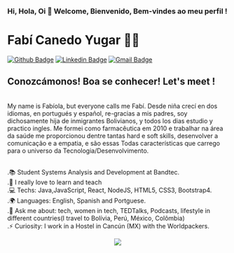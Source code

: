### Hi, Hola, Oi 👋 Welcome, Bienvenido, Bem-vindes ao meu perfil !

<!--
**Fabicaneyu/Fabicaneyu** is a ✨ _special_ ✨ repository because its `README.md` (this file) appears on your GitHub profile.

 [<img src="https://drive.google.com/file/d/1CKzyia3mXXhgLxZCrYIVqU2CjAeEwA34/view?usp=sharing" width=115 > <br> <sub> Fabí Canedo </sub>](https://www.linkedin.com/in/fabicanedo/) 
 
Here are some ideas to get you started:

- 🔭 I’m currently working on ...
- 🌱 I’m currently learning ...
- 👯 I’m looking to collaborate on ...
- 🤔 I’m looking for help with ...
- 💬 Ask me about ...
- 📫 How to reach me: ...
- 😄 Pronouns: ...
- ⚡ Fun fact: ...
-->

# Fabí Canedo Yugar :woman_technologist:

[![Github Badge](https://img.shields.io/badge/-Github-000?style=flat-square&logo=Github&logoColor=white&link=https://github.com/Fabicaneyu)](https://github.com/Fabicaneyu)
[![Linkedin Badge](https://img.shields.io/badge/-LinkedIn-blue?style=flat-square&logo=Linkedin&logoColor=white&link=https://www.linkedin.com/in/fabicanedo/)](https://www.linkedin.com/in/fabicanedo/)
[![Gmail Badge](https://img.shields.io/badge/-Gmail-c14438?style=flat-square&logo=Gmail&logoColor=white&link=mailto:fabicaneyu@gmail.com)](mailto:fabicaneyu@gmail.com/)
<br/>
## Conozcámonos! Boa se conhecer! Let's meet ! 
<br/>
My name is Fabíola, but everyone calls me Fabí. Desde niña crecí en dos idiomas, en portugués y español, re-gracias a mis padres, soy dichosamente hija de inmigrantes Bolivianos, y todos los dias estudio y practico ingles.  Me formei como farmacêutica em 2010 e trabalhar na área da saúde me proporcionou dentre tantas hard e soft skills, desenvolver a comunicação e a empatia, e são essas Todas características que carrego para o universo da Tecnologia/Desenvolvimento.     

<br/>.📚  Student Systems Analysis and Development at Bandtec.
<br/>.💙  I really love to learn and teach
<br/>.💻  Techs: Java,JavaScript, React, NodeJS, HTML5, CSS3, Bootstrap4.
<br/>.🌍  Languages: English, Spanish and Portguese.
<br/>.💬  Ask me about: tech, women in tech, TEDTalks, Podcasts, lifestyle in different countries(I travel to Bolívia, Perú, México, Colômbia)
<br/> .⚡ Curiosity: I work in a Hostel in Cancún (MX) with the Worldpackers.
</br>
<p align="center"> 
 <a><img src="https://github-readme-stats.vercel.app/api?username=fabicaneyu&show_icons=true&theme=graywhite" /></a>
</p> 
